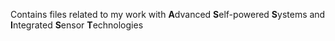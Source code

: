 Contains files related to my work with <b>A</b>dvanced <b>S</b>elf-powered <b>S</b>ystems and <b>I</b>ntegrated <b>S</b>ensor <b>T</b>echnologies

